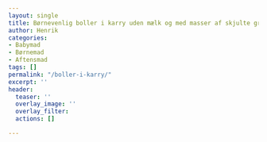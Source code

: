```yaml
---
layout: single
title: Børnevenlig boller i karry uden mælk og med masser af skjulte grønsager
author: Henrik
categories:
- Babymad
- Børnemad
- Aftensmad
tags: []
permalink: "/boller-i-karry/"
excerpt: ''
header:
  teaser: ''
  overlay_image: ''
  overlay_filter: 
  actions: []

---
```

